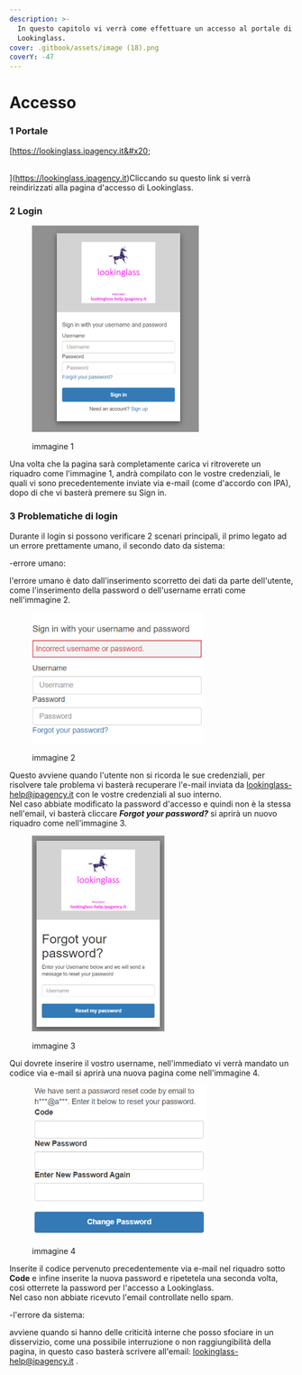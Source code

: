 ```yaml
---
description: >-
  In questo capitolo vi verrà come effettuare un accesso al portale di
  Lookinglass.
cover: .gitbook/assets/image (18).png
coverY: -47
---
```


# Accesso

### 1 Portale&#x20;

[https://lookinglass.ipagency.it&#x20;

\
](https://lookinglass.ipagency.it)Cliccando su questo link si verrà reindirizzati alla pagina d'accesso di Lookinglass.&#x20;

### 2 Login

<figure><img src=".gitbook/assets/accesso lookinglass.png" alt="" width="296"><figcaption><p>immagine 1</p></figcaption></figure>

Una volta che la pagina sarà completamente carica vi ritroverete un riquadro  come l'immagine 1, andrà compilato con le vostre credenziali, le quali vi sono precedentemente inviate via e-mail (come d'accordo con IPA), dopo di che vi basterà premere su Sign in.

### 3 Problematiche di login

Durante il login si possono verificare 2 scenari principali, il primo legato ad un errore prettamente umano, il secondo dato da sistema:

\-errore umano:

l'errore umano è dato dall'inserimento scorretto dei dati da parte dell'utente, come l'inserimento della password o dell'username errati come nell'immagine 2.

<figure><img src=".gitbook/assets/error.png" alt="" width="304"><figcaption><p>immagine 2</p></figcaption></figure>

Questo avviene quando l'utente non si ricorda le sue credenziali, per risolvere tale problema vi basterà recuperare l'e-mail inviata da lookinglass-help@ipagency.it con le vostre credenziali al suo interno.\
Nel caso abbiate modificato la password d'accesso e quindi non è la stessa nell'email, vi basterà cliccare _**Forgot your password?**_ si aprirà un nuovo riquadro come nell'immagine 3.

<figure><img src=".gitbook/assets/forgot 2.png" alt="" width="235"><figcaption><p>immagine 3</p></figcaption></figure>

Qui dovrete inserire il vostro username, nell'immediato vi verrà mandato un codice via e-mail si aprirà una nuova pagina come nell'immagine 4.

<figure><img src=".gitbook/assets/reset.png" alt="" width="310"><figcaption><p>immagine 4</p></figcaption></figure>

Inserite il codice pervenuto precedentemente via e-mail nel riquadro sotto **Code** e infine inserite la nuova password e ripetetela una seconda volta, così otterrete la password per l'accesso a Lookinglass.\
Nel caso non abbiate ricevuto l'email controllate nello spam.

\-l'errore da sistema:

avviene quando si hanno delle criticità interne che posso sfociare in un disservizio, come una possibile interruzione o non raggiungibilità della pagina, in questo caso basterà scrivere all'email: lookinglass-help@ipagency.it .


